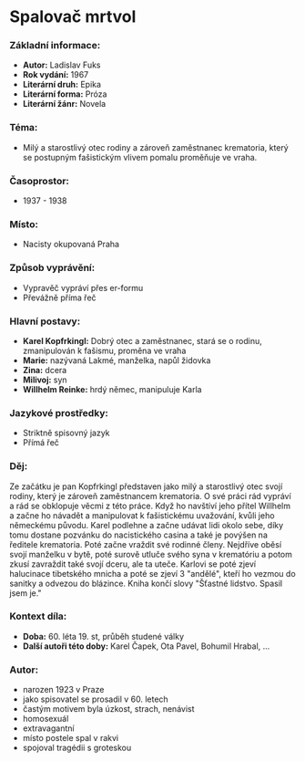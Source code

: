 # Spalovač mrtvol

### Základní informace:
- **Autor:** Ladislav Fuks
- **Rok vydání:** 1967
- **Literární druh:** Epika
- **Literární forma:** Próza
- **Literární žánr:** Novela

### Téma: 
- Milý a starostlivý otec rodiny a zároveň zaměstnanec krematoria, který se postupným fašistickým vlivem pomalu proměňuje ve vraha.

### Časoprostor:
- 1937 - 1938

### Místo: 
- Nacisty okupovaná Praha

### Způsob vyprávění: 
- Vypravěč vypráví přes er-formu
- Převážně příma řeč

### Hlavní postavy:
- **Karel Kopfrkingl:** Dobrý otec a zaměstnanec, stará se o rodinu, zmanipulován k fašismu, proměna ve vraha
- **Marie:** nazývaná Lakmé, manželka, napůl židovka
- **Zina:** dcera
- **Milivoj:** syn
- **Willhelm Reinke:** hrdý němec, manipuluje Karla

### Jazykové prostředky:
- Striktně spisovný jazyk
- Přímá řeč

### Děj: 
Ze začátku je pan Kopfrkingl představen jako milý a starostlivý otec svojí rodiny, který je zároveň zaměstnancem krematoria. O své práci rád vypráví a rád se obklopuje věcmi z této práce. Když ho navštíví jeho přítel Willhelm a začne ho návadět a manipulovat k fašistickému uvažování, kvůli jeho německému původu. Karel podlehne a začne udávat lidi okolo sebe, díky tomu dostane pozvánku do nacistického casina a také je povýšen na ředitele krematoria. Poté začne vraždit své rodinné členy. Nejdříve oběsí svojí manželku v bytě, poté surově utluče svého syna v krematóriu a potom zkusí zavraždit také svojí dceru, ale ta uteče. Karlovi se poté zjeví halucinace tibetského mnicha a poté se zjeví 3 "andělé", kteří ho vezmou do sanitky a odvezou do blázince. Kniha končí slovy "Šťastné lidstvo. Spasil jsem je."

### Kontext díla: 
- **Doba:** 60. léta 19. st, průběh studené války
- **Další autoři této doby:** Karel Čapek, Ota Pavel, Bohumil Hrabal, ... 

### Autor: 
- narozen 1923 v Praze
- jako spisovatel se prosadil v 60. letech
- častým motivem byla úzkost, strach, nenávist
- homosexuál
- extravagantní
- místo postele spal v rakvi
- spojoval tragédii s groteskou

